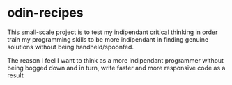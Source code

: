 # odin-recipes

This small-scale project is to test my indipendant critical thinking in order train my programming skills to be more indipendant in finding genuine solutions without being handheld/spoonfed.

The reason I feel I want to think as a more indipendant programmer without being bogged down and in turn, write faster and more responsive code as a result